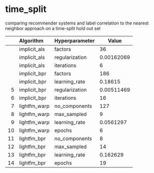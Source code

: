 # time_split

comparing recommender systems and label correlation to the nearest neighbor approach on a time-split hold out set

|      | Algorithm    | Hyperparameter | Value      |
| ---: | :----------- | :------------- | ---------- |
|      | implicit_als | factors        | 36         |
|      | implicit_als | regularization | 0.00162069 |
|      | implicit_als | iterations     | 6          |
|      | implicit_bpr | factors        | 186        |
|      | implicit_bpr | learning_rate  | 0.18615    |
|    5 | implicit_bpr | regularization | 0.00511469 |
|    6 | implicit_bpr | iterations     | 16         |
|    7 | lightfm_warp | no_components  | 127        |
|    8 | lightfm_warp | max_sampled    | 9          |
|    9 | lightfm_warp | learning_rate  | 0.0561297  |
|   10 | lightfm_warp | epochs         | 6          |
|   11 | lightfm_bpr  | no_components  | 8          |
|   12 | lightfm_bpr  | max_sampled    | 14         |
|   13 | lightfm_bpr  | learning_rate  | 0.162629   |
|   14 | lightfm_bpr  | epochs         | 19         |